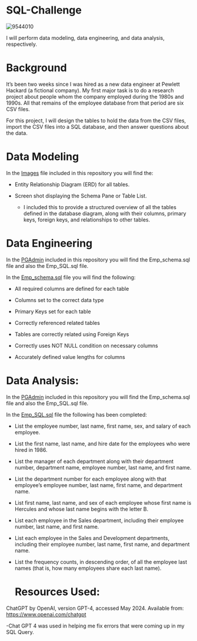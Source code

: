 # SQL-Challenge

![9544010](https://github.com/KrissinaW/sql-challenge/assets/162597320/70203fb8-8377-440e-9f0b-fcf862f0f0b0)


I will perform data modeling, data engineering, and data analysis, respectively.

# Background
It’s been two weeks since I was hired as a new data engineer at Pewlett Hackard (a fictional company). My first major task is to do a research project about people whom the company employed during the 1980s and 1990s. All that remains of the employee database from that period are six CSV files.

For this project, I will design the tables to hold the data from the CSV files, import the CSV files into a SQL database, and then answer questions about the data. 

# Data Modeling 

In the [Images](Images) file included in this repository you will find the: 

- Entity Relationship Diagram (ERD) for all tables.
  
- Screen shot displaying the Schema Pane or Table List.

  - I included this to provide a structured overview of all the tables defined in the database diagram, along with their columns, primary keys, foreign keys, and relationships to other tables.


# Data Engineering 

In the [PGAdmin](PGAdmin) included in this repository you will find the Emp_schema.sql file and also the Emp_SQL.sql file. 

In the [Emp_schema.sql](PGAdmin/Emp_schema.sql) file you will find the following: 

- All required columns are defined for each table 

- Columns set to the correct data type 

- Primary Keys set for each table
  
- Correctly referenced related tables 

- Tables are correctly related using Foreign Keys 

- Correctly uses NOT NULL condition on necessary columns 

- Accurately defined value lengths for columns


# Data Analysis: 

In the [PGAdmin](PGAdmin) included in this repository you will find the Emp_schema.sql file and also the Emp_SQL.sql file. 

In the [Emp_SQL.sql](PGAdmin/Emp_SQL.sql) file the following has been completed: 

- List the employee number, last name, first name, sex, and salary of each employee.

- List the first name, last name, and hire date for the employees who were hired in 1986.

- List the manager of each department along with their department number, department name, employee number, last name, and first name.

- List the department number for each employee along with that employee’s employee number, last name, first name, and department name.

- List first name, last name, and sex of each employee whose first name is Hercules and whose last name begins with the letter B.

- List each employee in the Sales department, including their employee number, last name, and first name.

- List each employee in the Sales and Development departments, including their employee number, last name, first name, and department name.

- List the frequency counts, in descending order, of all the employee last names (that is, how many employees share each last name).

  # Resources Used:

 ChatGPT by OpenAI, version GPT-4, accessed May 2024. Available from: https://www.openai.com/chatgpt 

 -Chat GPT 4 was used in helping me fix errors that were coming up in my SQL Query.
